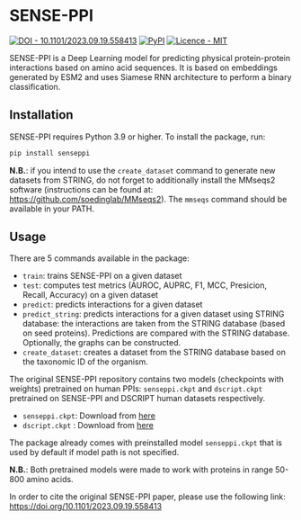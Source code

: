 SENSE-PPI
========================================

[![DOI - 10.1101/2023.09.19.558413](https://img.shields.io/badge/DOI-10.1101%2F2023.09.19.558413-blue)](https://doi.org/10.1101/2023.09.19.558413)
[![PyPI](https://img.shields.io/pypi/v/senseppi?logo=PyPi)](https://pypi.org/project/senseppi/)
[![Licence - MIT](https://img.shields.io/badge/Licence-MIT-2ea44f)](http://gitlab.lcqb.upmc.fr/Konstvv/SENSE-PPI/blob/master/LICENSE)

SENSE-PPI is a Deep Learning model for predicting physical protein-protein interactions based on amino acid sequences. 
It is based on embeddings generated by ESM2 and uses Siamese RNN architecture to perform a binary classification.

## Installation

SENSE-PPI requires Python 3.9 or higher. To install the package, run:

```bash
pip install senseppi
```

**N.B.**: if you intend to use the `create_dataset` command to generate new datasets from STRING,
do not forget to additionally install the MMseqs2 software (instructions can be found at: https://github.com/soedinglab/MMseqs2).
The `mmseqs` command should be available in your PATH.

## Usage

There are 5 commands available in the package:

- `train`: trains SENSE-PPI on a given dataset
- `test`: computes test metrics (AUROC, AUPRC, F1, MCC, Presicion, Recall, Accuracy) on a given dataset
- `predict`: predicts interactions for a given dataset
- `predict_string`: predicts interactions for a given dataset using STRING database:
the interactions are taken from the STRING database (based on seed proteins). 
Predictions are compared with the STRING database. Optionally, the graphs can be constructed.
- `create_dataset`: creates a dataset from the STRING database based on the taxonomic ID of the organism.


The original SENSE-PPI repository contains two models (checkpoints with weights) pretrained on human PPIs: `senseppi.ckpt` and `dscript.ckpt` pretrained on SENSE-PPI and DSCRIPT human datasets respectively.

- `senseppi.ckpt`: Download from [here](http://gitlab.lcqb.upmc.fr/Konstvv/SENSE-PPI/raw/master/pretrained_models/senseppi.ckpt)
- `dscript.ckpt` : Download from [here](http://gitlab.lcqb.upmc.fr/Konstvv/SENSE-PPI/raw/master/pretrained_models/dscript.ckpt)

The package already comes with preinstalled model `senseppi.ckpt` that is used by default if model path is not specified.

**N.B.**: Both pretrained models were made to work with proteins in range 50-800 amino acids.

In order to cite the original SENSE-PPI paper, please use the following link: https://doi.org/10.1101/2023.09.19.558413  